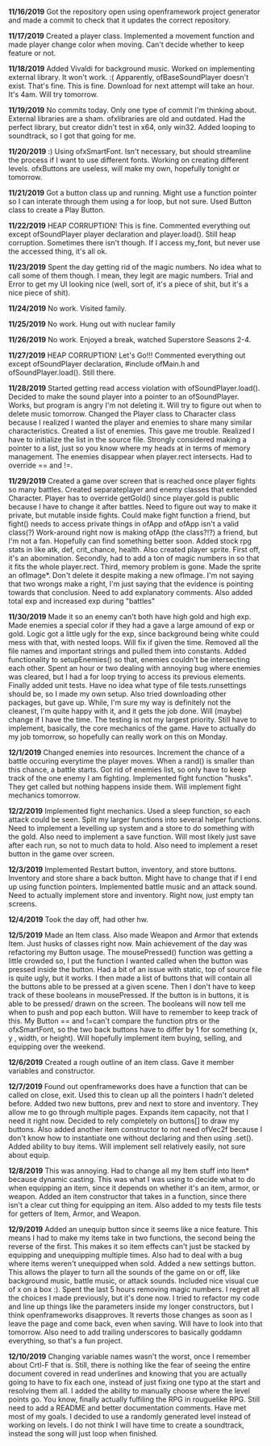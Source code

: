 **11/16/2019**
Got the repository open using openframework project generator 
and made a commit to check that it updates the correct repository.

**11/17/2019**
Created a player class. Implemented a movement function and made
player change color when moving. Can't decide whether to keep
feature or not.

**11/18/2019**
Added Vivaldi for background music. Worked on implementing
external library. It won't work. :( Apparently, ofBaseSoundPlayer
doesn't exist. That's fine. This is fine. Download for next
attempt will take an hour. It's 4am. Will try tomorrow.

**11/19/2019**
No commits today. Only one type of commit I'm thinking about.
External libraries are a sham. ofxlibraries are old and 
outdated. Had the perfect library, but creator didn't test
in x64, only win32. Added looping to soundtrack, so I got
that going for me.

**11/20/2019**
:) Using ofxSmartFont. Isn't necessary, but should streamline
the process if I want to use different fonts. Working on creating
different levels. ofxButtons are useless, will make my own, hopefully
tonight or tomorrow.

**11/21/2019**
Got a button class up and running. Might use a function pointer so 
I can interate through them using a for loop, but not sure. 
Used Button class to create a Play Button. 

**11/22/2019**
HEAP CORRUPTION! This is fine. Commented everything out except 
ofSoundPlayer player declaration and player.load(). Still heap corruption.
Sometimes there isn't though. If I access my_font, but never use the accessed
thing, it's all ok.

**11/23/2019**
Spent the day getting rid of the magic numbers. No idea what to call some
of them though. I mean, they legit are magic numbers. Trial and Error to get
my UI looking nice (well, sort of, it's a piece of shit, but it's a nice piece
of shit).

**11/24/2019**
No work. Visited family.

**11/25/2019**
No work. Hung out with nuclear family

**11/26/2019**
No work. Enjoyed a break, watched Superstore Seasons 2-4.

**11/27/2019**
HEAP CORRUPTION! Let's Go!!! Commented everything out except
ofSoundPlayer declaration, #include ofMain.h and ofSoundPlayer.load().
Still there. 

**11/28/2019**
Started getting read access violation with ofSoundPlayer.load(). Decided to make 
the sound player into a pointer to an ofSoundPlayer. Works, but program is angry I'm
not deleting it. Will try to figure out when to delete music tomorrow. Changed the Player
class to Character class because I realized I wanted the player and enemies to share
many similar characteristics. Created a list of enemies. This gave me trouble. Realized
I have to initialize the list in the source file. Strongly considered making a 
pointer to a list, just so you know where my heads at in terms of memory management.
The enemies disappear when player.rect intersects. Had to override == and !=.

**11/29/2019**
Created a game over screen that is reached once player fights so many battles.
Created separateplayer and enemy classes that extended Character. Player has to override
getGold() since player.gold is public because I have to change it after battles. Need to
figure out way to make it private, but mutable inside fights. Could make fight function
a friend, but fight() needs to access private things in ofApp and ofApp isn't a valid class(?)
Work-around right now is making ofApp (the class?!?) a friend, but I'm not a fan.
Hopefully can find something better soon. Added stock rpg stats in like atk, def, crit_chance, health.
Also created player sprite. First off, it's an abomination. Secondly, had to add a ton of magic numbers
in so that it fits the whole player.rect. Third, memory problem is gone. Made the sprite an ofImage*.
Don't delete it despite making a new ofImage. I'm not saying that two wrongs make a right, I'm
just saying that the evidence is pointing towards that conclusion.
Need to add explanatory comments. Also added total exp and
increased exp during "battles"

**11/30/2019**
Made it so an enemy can't both have high gold and high exp. Made enemies a special color
if they had a gave a large amound of exp or gold. Logic got a little ugly for the exp, since
background being white could mess with that, with nested loops. Will fix if given the time.
Removed all the file names and important strings and pulled them into constants. 
Added functionality to setupEnemies() so that, enemies couldn't be intersecting each other. 
Spent an hour or two dealing with annoying bug where enemies was cleared, but
I had a for loop trying to access its previous elements.
Finally added unit tests. Have no idea what type of file tests.runsettings should be, so
I made my own setup. Also tried downloading other packages, but gave up. While, I'm
sure my way is definitely not the cleanest, I'm quite happy with it, and it gets the job done.
Will (maybe) change if I have the time. The testing is not my largest priority. Still
have to implement, basically, the core mechanics of the game. Have to actually do my job
tomorrow, so hopefully can really work on this on Monday.

**12/1/2019**
Changed enemies into resources. Increment the chance of a battle occuring everytime the player moves.
When a rand() is smaller than this chance, a battle starts. Got rid of enemies list, so only have
to keep track of the one enemy I am fighting. Implemented fight function "husks". 
They get called but nothing happens inside them. Will implement fight mechanics tomorrow.

**12/2/2019**
Implemented fight mechanics. Used a sleep function, so each attack could be seen. Split my larger
functions into several helper functions. Need to implement a levelling up system and a store
to do something with the gold. Also need to implement a save function. Will most likely just
save after each run, so not to much data to hold. Also need to implement a reset button in the game over screen.

**12/3/2019**
Implemented Restart button, inventory, and store buttons. Inventory and store share a back button. 
Might have to change that if I end up using function pointers. Implemented battle music and an
attack sound. Need to actually implement store and inventory. Right now, just empty tan screens.

**12/4/2019**
Took the day off, had other hw.

**12/5/2019**
Made an Item class. Also made Weapon and Armor that extends Item. Just husks of classes right now.
Main achievement of the day was refactoring my Button usage. The mousePressed() function was
getting a little crowded so, I put the function I wanted called when the button was pressed
inside the button. Had a bit of an issue with static, top of source file is quite ugly, but it works.
I then made a list of buttons that will contain all the buttons able to be pressed at a given scene.
Then I don't have to keep track of these booleans in mousePressed. If the button is in buttons, it
is able to be pressed/ drawn on the screen. The booleans will now tell me when to push and pop each button.
Will have to remember to keep track of this. My Button == and !=can't compare the function ptrs or the
ofxSmartFont, so the two back buttons have to differ by 1 for something (x, y , width, or height).
Will hopefully implement item buying, selling, and equipping over the weekend.

**12/6/2019**
Created a rough outline of an item class. Gave it member variables and constructor.

**12/7/2019**
Found out openframeworks does have a function that can be called on close, exit. Used this to 
clean up all the pointers I hadn't deleted before. Added two new buttons, prev and next to store 
and inventory. They allow me to go through multiple pages. Expands item capacity, not that I need it
right now. Decided to rely completely on buttons[] to draw my buttons. Also added another item
constructor to not need ofVec2f because I don't know how to instantiate one without declaring and
then using .set(). Added ability to buy items. Will implement sell relatively easily, not sure about equip.

**12/8/2019**
This was annoying. Had to change all my Item stuff into Item* because dynamic casting. This was what
I was using to decide what to do when equipping an item, since it depends on whether it's an item, armor, or
weapon. Added an item constructor that takes in a function, since there isn't a clear cut thing for equipping
an item. Also added to my tests file tests for getters of Item, Armor, and Weapon.

**12/9/2019**
Added an unequip button since it seems like a nice feature. This means I had to make my items take in 
two functions, the second being the reverse of the first. This makes it so item effects can't
just be stacked by equipping and unequipping multiple times. Also had to deal with a bug where
items weren't unequipped when sold. Added a new settings button. This allows the player to 
turn all the sounds of the game on or off, like background music, battle music, or attack sounds.
Included nice visual cue of x on a box :). Spent the last 5 hours removing magic numbers. I regret
all the choices I made previously, but it's done now. I tried to refactor my code and line up
things like the parameters inside my longer constructors, but I think openframeworks disapproves.
It reverts those changes as soon as I leave the page and come back, even when saving. Will have to look
into that tomorrow. Also need to add trailing underscores to basically goddamn everything, so that's a fun project.

**12/10/2019**
Changing variable names wasn't the worst, once I remember about Crtl-F that is. Still, there is nothing like
the fear of seeing the entire document covered in read underlines and knowing that you are actually going
to have to fix each one, instead of just fixing one typo at the start and resolving them all. I added the ability
to manually choose where the level points go. You know, finally actually fulfiling the RPG in rouguelike RPG.
Still need to add a README and better documentation comments. Have met most of my goals. I decided to use a
randomly generated level instead of working on levels. I do not think I will have time to create a soundtrack,
instead the song will just loop when finished.
